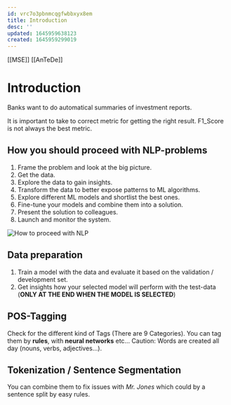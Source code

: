 ```yaml
---
id: vrc7o3pbnmcqgfwbbxyx8em
title: Introduction
desc: ''
updated: 1645959638123
created: 1645959299019
---
```

[[MSE]] [[AnTeDe]]
# Introduction
Banks want to do automatical summaries of investment reports.

It is important to take to correct metric for getting the right result. F1_Score is not always the best metric.

## How you should proceed with NLP-problems
1. Frame the problem and look at the big picture.
1. Get the data.
1. Explore the data to gain insights.
1. Transform the data to better expose patterns to ML algorithms.
1. Explore different ML models and shortlist the best ones.
1. Fine-tune your models and combine them into a solution.
1. Present the solution to colleagues.
1. Launch and monitor the system.

![How to proceed with NLP](attachments/AnTeDe1_Proceed.png)
## Data preparation
1. Train a model with the data and evaluate it based on the validation / development set.
1. Get insights how your selected model will perform with the test-data (**ONLY AT THE END WHEN THE MODEL IS SELECTED**)


## POS-Tagging
Check for the different kind of Tags (There are 9 Categories). You can tag them by **rules**, with **neural networks** etc... Caution: Words are created all day (nouns, verbs, adjectives...).

## Tokenization / Sentence Segmentation
You can combine them to fix issues with *Mr. Jones* which could by a sentence split by easy rules.
